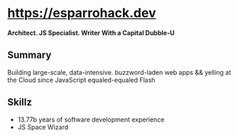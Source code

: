 # https://esparrohack.dev

**Architect. JS Specialist. Writer With a Capital Dubble-U**

## Summary

Building large-scale, data-intensive. buzzword-laden web apps && yelling at the Cloud since JavaScript equaled-equaled Flash

## Skillz

* 13.77b years of software development experience
* JS Space Wizard

<!---
esparrohack/esparrohack is a ✨ special ✨ repository because its `README.md` (this file) appears on your GitHub profile.
You can click the Preview link to take a look at your changes.
--->
